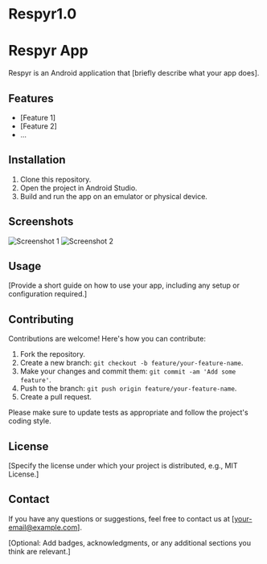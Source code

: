 # Respyr1.0

# Respyr App

Respyr is an Android application that [briefly describe what your app does].

## Features

- [Feature 1]
- [Feature 2]
- ...

## Installation

1. Clone this repository.
2. Open the project in Android Studio.
3. Build and run the app on an emulator or physical device.

## Screenshots

![Screenshot 1](/screenshots/screenshot1.png)
![Screenshot 2](/screenshots/screenshot2.png)
<!-- Add more screenshots as needed -->

## Usage

[Provide a short guide on how to use your app, including any setup or configuration required.]

## Contributing

Contributions are welcome! Here's how you can contribute:

1. Fork the repository.
2. Create a new branch: `git checkout -b feature/your-feature-name`.
3. Make your changes and commit them: `git commit -am 'Add some feature'`.
4. Push to the branch: `git push origin feature/your-feature-name`.
5. Create a pull request.

Please make sure to update tests as appropriate and follow the project's coding style.

## License

[Specify the license under which your project is distributed, e.g., MIT License.]

## Contact

If you have any questions or suggestions, feel free to contact us at [your-email@example.com].

[Optional: Add badges, acknowledgments, or any additional sections you think are relevant.]

